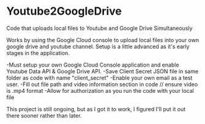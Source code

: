 # Youtube2GoogleDrive
Code that uploads local files to Youtube and Google Drive Simultaneously

Works by using the Google Cloud console to upload local files into your own google drive and youtube channel.
Setup is a little advanced as it's early stages in the application.

-Must setup your own Google Cloud Console application and enable Youtube Data API & Google Drive API.
-Save Client Secret JSON file in same folder as code with name "client_secret"
-Enable your own email as a test user. 
-Fill out file path and video information section in code // ensure video is .mp4 format 
-Allow for authorization as you run the code with your local file

This project is still ongoing, but as I got it to work, I figured I'll put it out there sooner rather than later.
